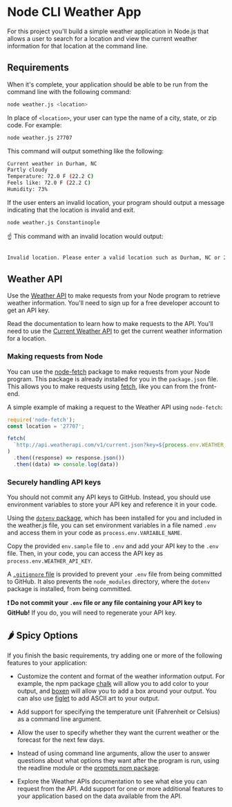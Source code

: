 # Node CLI Weather App

For this project you'll build a simple weather application in Node.js that allows a user to search for a location and view the current weather information for that location at the command line.

## Requirements

When it's complete, your application should be able to be run from the command line with the following command:

```sh
node weather.js <location>
```

In place of `<location>`, your user can type the name of a city, state, or zip code. For example:

```sh
node weather.js 27707

```

This command will output something like the following:

```sh
Current weather in Durham, NC
Partly cloudy
Temperature: 72.0 F (22.2 C)
Feels like: 72.0 F (22.2 C)
Humidity: 73%
```

If the user enters an invalid location, your program should output a message indicating that the location is invalid and exit.

```sh
node weather.js Constantinople

```

☝️ This command with an invalid location would output:

```sh

Invalid location. Please enter a valid location such as Durham, NC or 27707.
```

## Weather API

Use the [Weather API](https://www.weatherapi.com/docs/) to make requests from your Node program to retrieve weather information. You'll need to sign up for a free developer account to get an API key.

Read the documentation to learn how to make requests to the API. You'll need to use the [Current Weather API](https://www.weatherapi.com/docs/#current) to get the current weather information for a location.

### Making requests from Node

You can use the [node-fetch](https://www.npmjs.com/package/node-fetch) package to make requests from your Node program. This package is already installed for you in the `package.json` file. This allows you to make requests using [fetch](https://developer.mozilla.org/en-US/docs/Web/API/Fetch_API), like you can from the front-end.

A simple example of making a request to the Weather API using `node-fetch`:

```js
require('node-fetch');
const location = '27707';

fetch(
  `http://api.weatherapi.com/v1/current.json?key=${process.env.WEATHER_API_KEY}&q=${location}`
)
  .then((response) => response.json())
  .then((data) => console.log(data))
```

### Securely handling API keys

You should not commit any API keys to GitHub. Instead, you should use environment variables to store your API key and reference it in your code.

Using the [`dotenv` package](https://www.npmjs.com/package/dotenv), which has been installed for you and included in the weather.js file, you can set environment variables in a file named `.env` and access them in your code as `process.env.VARIABLE_NAME`.

Copy the provided `env.sample` file to `.env` and add your API key to the `.env` file. Then, in your code, you can access the API key as `process.env.WEATHER_API_KEY`.

A [`.gitignore` file](https://docs.github.com/en/get-started/getting-started-with-git/ignoring-files) is provided to prevent your `.env` file from being committed to GitHub. It also prevents the `node_modules` directory, where the `dotenv` package is installed, from being committed.

**❗ Do not commit your `.env` file or any file containing your API key to GitHub!** If you do, you will need to regenerate your API key.

## 🌶️ Spicy Options

If you finish the basic requirements, try adding one or more of the following features to your application:

- Customize the content and format of the weather information output. For example, the npm package [chalk](https://www.npmjs.com/package/chalk) will allow you to add color to your output, and [boxen](https://www.npmjs.com/package/boxen) will allow you to add a box around your output. You can also use [figlet](https://www.npmjs.com/package/figlet) to add ASCII art to your output.

- Add support for specifying the temperature unit (Fahrenheit or Celsius) as a command line argument.
- Allow the user to specify whether they want the current weather or the forecast for the next few days.
- Instead of using command line arguments, allow the user to answer questions about what options they want after the program is run, using the readline module or the [prompts npm package](https://www.npmjs.com/package/prompts).
- Explore the Weather APIs documentation to see what else you can request from the API. Add support for one or more additional features to your application based on the data available from the API.
